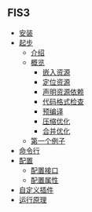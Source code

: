 ## FIS3

- [安装](./install.md)
- [起步]()
    - [介绍](./intro.md)
    - [概览](./outline.md)
        - [嵌入资源](./inline.md)
        - [定位资源](./uri.md)
        - [声明资源依赖](./require.md)
        - [代码格式检查](./lint.md)
        - [预编译](./parser.md)
        - [压缩优化](./optimizer.md)
        - [合并优化](./packager.md)
    - [第一个例子](./first-sample.md)
- [命令行](./command.md)
- [配置](./config.md)
    - [配置接口](./config-api.md)
    - [配置属性](./config-props.md)
- [自定义插件](./dev-plugin.md)
- [运行原理]()
